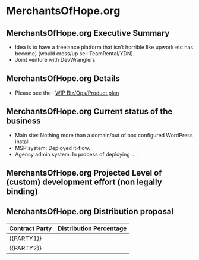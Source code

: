 # MerchantsOfHope.org

## MerchantsOfHope.org Executive Summary 

- Idea is to have a freelance platform that isn’t horrible like upwork etc has become) (would cross/up sell TeamRental/YDN).
- Joint venture with DevWranglers

## MerchantsOfHope.org Details

  - Please see the : [WIP Biz/Ops/Product plan](https://git.knownelement.com/MerchantsOfHope.org/MerchantsOfHope.org-bizopprodplan)

## MerchantsOfHope.org Current status of the business

- Main site: Nothing more than a domain/out of box configured WordPress install.
- MSP system: Deployed it-flow.
- Agency admin system: In process of deploying ... .

## MerchantsOfHope.org Projected Level of (custom) development effort (non legally binding)

## MerchantsOfHope.org Distribution proposal

| Contract Party | Distribution Percentage |
| -------------- | ----------------------- |
| {{PARTY1}}     |                     |
| {{PARTY2}}     |                         |
